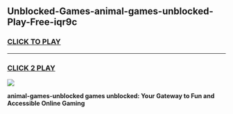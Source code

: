 
## Unblocked-Games-animal-games-unblocked-Play-Free-iqr9c
<h3>
<a href="https://premium76.site?title=animal-games-unblocked&ref=10A">CLICK TO PLAY</a></h3>
<hr>

<h3>
<a href="https://premium76.site?title=animal-games-unblocked&ref=10A">CLICK 2 PLAY</a>
  
</h3>

<a href="https://premium76.site?title=animal-games-unblocked&ref=10A"><img src="https://clearcache.store/games.png"></a>


**animal-games-unblocked games unblocked: Your Gateway to Fun and Accessible Online Gaming**
